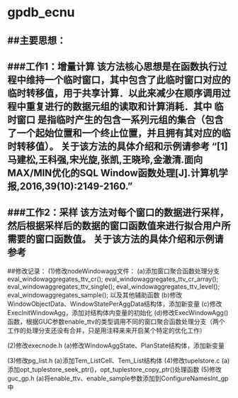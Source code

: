 # gpdb_ecnu
##主要思想：
--------------------------
###工作1：增量计算
该方法核心思想是在函数执行过程中维持一个临时窗口，其中包含了此临时窗口对应的临时转移值，用于共享计算．以此来减少在顺序调用过程中重复进行的数据元组的读取和计算消耗．其中 临时窗口 是指临时产生的包含一系列元组的集合（包含了一个起始位置和一个终止位置，并且拥有其对应的临时转移值）。
关于该方法的具体介绍和示例请参考
“[1]马建松,王科强,宋光旋,张凯,王晓玲,金澈清.面向MAX/MIN优化的SQL Window函数处理[J].计算机学报,2016,39(10):2149-2160.”
--------------------------
###工作2：采样
该方法对每个窗口的数据进行采样，然后根据采样后的数据的窗口函数值来进行拟合用户所需要的窗口函数值。
关于该方法的具体介绍和示例请参考
-------------------------------------
##修改记录：
(1)修改nodeWindowagg文件：
	(a)添加窗口聚合函数处理分支
		eval_windowaggregates_ttv_cr();
		eval_windowaggregates_ttv_cr_array();
		eval_windowaggregates_ttv_single();
		eval_windowaggregates_ttv_level();
		eval_windowaggregates_sample();
		以及其他辅助函数
	(b)修改WindowObjectData、WindowStatePerAggData结构体，添加新变量
	(c)修改ExecInitWindowAgg，添加对结构体内变量的初始化
	(d)修改ExecWindowAgg()函数，根据GUC参数enable_ttv的类型调用不同的窗口聚合函数处理分支（两个工作的处理分支还没有合并，只是用注释来来开启某个特定的优化工作）

	
(2)修改execnode.h
	(a)修改WindowAggState、PlanState结构体，添加新变量
	
(3)修改pg_list.h 
	(a)添加Tem_ListCell、Tem_List结构体
(4)修改tupelstore.c
	(a)添加opt_tuplestore_seek_ptr()，opt_tuplestore_copy_ptr()处理函数
(5)修改guc_gp.h
	(a)将enable_ttv、enable_sample参数添加到ConfigureNamesInt_gp中
